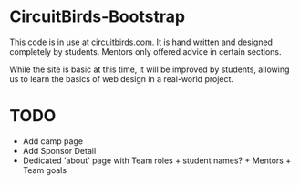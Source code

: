 CircuitBirds-Bootstrap
======================
This code is in use at [circuitbirds.com](http://circuitbirds.com). It is hand written and designed completely by students. Mentors only offered advice in certain sections. 

While the site is basic at this time, it will be improved by students, allowing us to learn the basics of web design in a real-world project. 


TODO
======================
  * Add camp page
  * Add Sponsor Detail
  * Dedicated 'about' page with Team roles + student names? + Mentors + Team goals
  